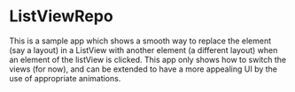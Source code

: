 # ListViewRepo
This is a sample app which shows a smooth way to replace the element (say a layout) in a ListView with another element (a different layout) when an element of the listView is clicked. This app only shows how to switch the views (for now), and can be extended to have a more appealing UI by the use of appropriate animations.
